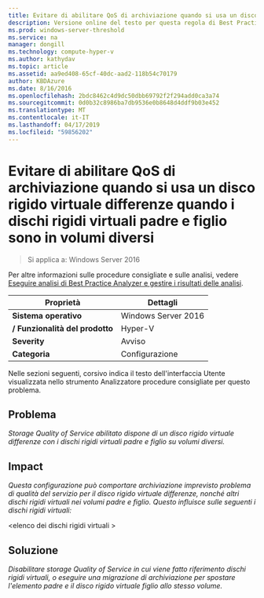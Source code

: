 ```yaml
---
title: Evitare di abilitare QoS di archiviazione quando si usa un disco rigido virtuale differenze quando i dischi rigidi virtuali padre e figlio sono in volumi diversi
description: Versione online del testo per questa regola di Best Practices Analyzer.
ms.prod: windows-server-threshold
ms.service: na
manager: dongill
ms.technology: compute-hyper-v
ms.author: kathydav
ms.topic: article
ms.assetid: aa9ed408-65cf-40dc-aad2-118b54c70179
author: KBDAzure
ms.date: 8/16/2016
ms.openlocfilehash: 2bdc8462c4d9dc50dbb69792f2f294add0ca3a74
ms.sourcegitcommit: 0d0b32c8986ba7db9536e0b8648d4ddf9b03e452
ms.translationtype: MT
ms.contentlocale: it-IT
ms.lasthandoff: 04/17/2019
ms.locfileid: "59856202"
---
```

# <a name="avoid-enabling-storage-quality-of-service-when-using-a-differencing-virtual-hard-disk-when-the-parent-and-child-virtual-hard-disks-are-on-different-volumes"></a>Evitare di abilitare QoS di archiviazione quando si usa un disco rigido virtuale differenze quando i dischi rigidi virtuali padre e figlio sono in volumi diversi

>Si applica a: Windows Server 2016

Per altre informazioni sulle procedure consigliate e sulle analisi, vedere [Eseguire analisi di Best Practice Analyzer e gestire i risultati delle analisi](https://go.microsoft.com/fwlink/p/?LinkID=223177).  
  
|Proprietà|Dettagli|  
|-|-|  
|**Sistema operativo**|Windows Server 2016|  
|**/ Funzionalità del prodotto**|Hyper-V|  
|**Severity**|Avviso|  
|**Categoria**|Configurazione|  
  
Nelle sezioni seguenti, corsivo indica il testo dell'interfaccia Utente visualizzata nello strumento Analizzatore procedure consigliate per questo problema.
  
## <a name="issue"></a>**Problema**  
*Storage Quality of Service abilitato dispone di un disco rigido virtuale differenze con i dischi rigidi virtuali padre e figlio su volumi diversi.*  
  
## <a name="impact"></a>**Impact**  
*Questa configurazione può comportare archiviazione imprevisto problema di qualità del servizio per il disco rigido virtuale differenze, nonché altri dischi rigidi virtuali nei volumi padre e figlio. Questo influisce sulle seguenti i dischi rigidi virtuali:*  
  
\<elenco dei dischi rigidi virtuali >  
  
## <a name="resolution"></a>**Soluzione**  
*Disabilitare storage Quality of Service in cui viene fatto riferimento dischi rigidi virtuali, o eseguire una migrazione di archiviazione per spostare l'elemento padre e il disco rigido virtuale figlio allo stesso volume.*  
  



